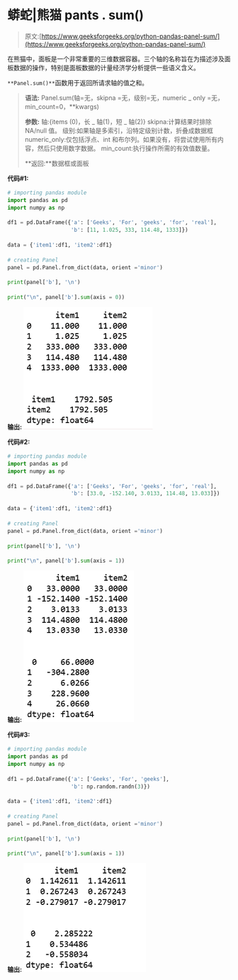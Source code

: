 # 蟒蛇|熊猫 pants . sum()

> 原文:[https://www.geeksforgeeks.org/python-pandas-panel-sum/](https://www.geeksforgeeks.org/python-pandas-panel-sum/)

在熊猫中，面板是一个非常重要的三维数据容器。三个轴的名称旨在为描述涉及面板数据的操作，特别是面板数据的计量经济学分析提供一些语义含义。

`**Panel.sum()**`函数用于返回所请求轴的值之和。

> **语法:** Panel.sum(轴=无，skipna =无，级别=无，numeric _ only =无，min_count=0，**kwargs)
> 
> **参数:**
> 轴:{items (0)，长 _ 轴(1)，短 _ 轴(2)}
> skipna:计算结果时排除 NA/null 值。
> 级别:如果轴是多索引，沿特定级别计数，折叠成数据框
> numeric_only:仅包括浮点、int 和布尔列。如果没有，将尝试使用所有内容，然后只使用数字数据。
> min_count:执行操作所需的有效值数量。
> 
> **返回:**数据框或面板

**代码#1:**

```py
# importing pandas module 
import pandas as pd 
import numpy as np

df1 = pd.DataFrame({'a': ['Geeks', 'For', 'geeks', 'for', 'real'], 
                    'b': [11, 1.025, 333, 114.48, 1333]})

data = {'item1':df1, 'item2':df1}

# creating Panel 
panel = pd.Panel.from_dict(data, orient ='minor')

print(panel['b'], '\n')

print("\n", panel['b'].sum(axis = 0))
```

**输出:**
![](img/20297c878eb7028ca5892abac9963d98.png)

**代码#2:**

```py
# importing pandas module 
import pandas as pd 
import numpy as np

df1 = pd.DataFrame({'a': ['Geeks', 'For', 'geeks', 'for', 'real'], 
                    'b': [33.0, -152.140, 3.0133, 114.48, 13.033]})

data = {'item1':df1, 'item2':df1}

# creating Panel 
panel = pd.Panel.from_dict(data, orient ='minor')

print(panel['b'], '\n')

print("\n", panel['b'].sum(axis = 1))
```

**输出:**
![](img/0b97d5c09c069f05e06a238dd156ce4a.png)

**代码#3:**

```py
# importing pandas module 
import pandas as pd 
import numpy as np

df1 = pd.DataFrame({'a': ['Geeks', 'For', 'geeks'], 
                    'b': np.random.randn(3)})

data = {'item1':df1, 'item2':df1}

# creating Panel 
panel = pd.Panel.from_dict(data, orient ='minor')

print(panel['b'], '\n')

print("\n", panel['b'].sum(axis = 1))
```

**输出:**
![](img/77d2b9327e7d60248628e2ef6cce333a.png)